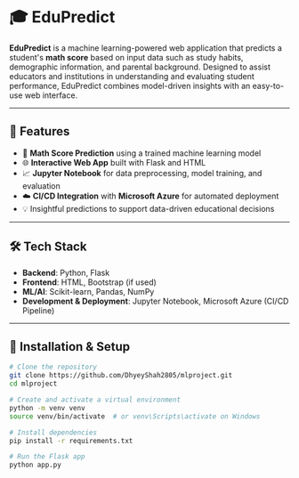 # 🎓 EduPredict

**EduPredict** is a machine learning-powered web application that predicts a student's **math score** based on input data such as study habits, demographic information, and parental background. Designed to assist educators and institutions in understanding and evaluating student performance, EduPredict combines model-driven insights with an easy-to-use web interface.

---

## 🚀 Features

- 🎯 **Math Score Prediction** using a trained machine learning model  
- 🌐 **Interactive Web App** built with Flask and HTML  
- 📈 **Jupyter Notebook** for data preprocessing, model training, and evaluation  
- ☁️ **CI/CD Integration** with **Microsoft Azure** for automated deployment  
- 💡 Insightful predictions to support data-driven educational decisions

---

## 🛠 Tech Stack

- **Backend**: Python, Flask  
- **Frontend**: HTML, Bootstrap (if used)  
- **ML/AI**: Scikit-learn, Pandas, NumPy  
- **Development & Deployment**: Jupyter Notebook, Microsoft Azure (CI/CD Pipeline)

---

## 🧪 Installation & Setup

```bash
# Clone the repository
git clone https://github.com/DhyeyShah2805/mlproject.git
cd mlproject

# Create and activate a virtual environment
python -m venv venv
source venv/bin/activate  # or venv\Scripts\activate on Windows

# Install dependencies
pip install -r requirements.txt

# Run the Flask app
python app.py
